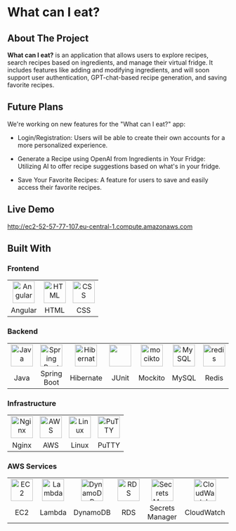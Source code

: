# What can I eat?

## About The Project
**What can I eat?** is an application that allows users to explore recipes, search recipes based on ingredients, and manage their virtual fridge. It includes features like adding and modifying ingredients, and will soon support user authentication, GPT-chat-based recipe generation, and saving favorite recipes.



## Future Plans
We're working on new features for the "What can I eat?" app:

- Login/Registration: Users will be able to create their own accounts for a more personalized experience.

- Generate a Recipe using OpenAI from Ingredients in Your Fridge: Utilizing AI to offer recipe suggestions based on what's in your fridge.

- Save Your Favorite Recipes: A feature for users to save and easily access their favorite recipes.





## Live Demo
http://ec2-52-57-77-107.eu-central-1.compute.amazonaws.com





## Built With

### Frontend
<div>
	<table>
		<tr>
      <td align="center"><img width="50" src="https://user-images.githubusercontent.com/25181517/183890595-779a7e64-3f43-4634-bad2-eceef4e80268.png" alt="Angular" title="Angular"/></td>
			<td align="center"><img width="50" src="https://user-images.githubusercontent.com/25181517/192158954-f88b5814-d510-4564-b285-dff7d6400dad.png" alt="HTML" title="HTML"/></td>
			<td align="center"><img width="50" src="https://user-images.githubusercontent.com/25181517/183898674-75a4a1b1-f960-4ea9-abcb-637170a00a75.png" alt="CSS" title="CSS"/></td>
		</tr>
    <tr>
      <td align="center">Angular</td>
      <td align="center">HTML</td>
      <td align="center">CSS</td>
    </tr>
	</table>
</div>

### Backend
<div >
	<table>
		<tr>
			<td align="center"><img width="50" src="https://user-images.githubusercontent.com/25181517/117201156-9a724800-adec-11eb-9a9d-3cd0f67da4bc.png" alt="Java" title="Java"/></td>
			<td align="center"><img width="50" src="https://user-images.githubusercontent.com/25181517/183891303-41f257f8-6b3d-487c-aa56-c497b880d0fb.png" alt="Spring Boot" title="Spring Boot"/></td>
			<td align="center"><img width="50" src="https://user-images.githubusercontent.com/25181517/117207493-49665200-adf4-11eb-808e-a9c0fcc2a0a0.png" alt="Hibernate" title="Hibernate"/></td>
			<td align="center"><img width="50" src="https://user-images.githubusercontent.com/25181517/117533873-484d4480-afef-11eb-9fad-67c8605e3592.png"/></td>
			<td align="center"><img width="50" src="https://user-images.githubusercontent.com/25181517/183892181-ad32b69e-3603-418c-b8e7-99e976c2a784.png" alt="mocikto" title="mocikto"/></td>
			<td align="center"><img width="50" src="https://user-images.githubusercontent.com/25181517/183896128-ec99105a-ec1a-4d85-b08b-1aa1620b2046.png" alt="MySQL" title="MySQL"/></td>
			<td align="center"><img width="50" src="https://user-images.githubusercontent.com/25181517/182884894-d3fa6ee0-f2b4-4960-9961-64740f533f2a.png" alt="redis" title="redis"/></td>
		</tr>
    <tr>
      <td align="center">Java</td>
      <td align="center">Spring Boot</td>
      <td align="center">Hibernate</td>
      <td align="center">JUnit</td>
      <td align="center">Mockito</td>
      <td align="center">MySQL</td>
      <td align="center">Redis</td>
    </tr>
	</table>
</div>

### Infrastructure
<div >
	<table>
		<tr>
			<td align="center"><img width="50" src="https://user-images.githubusercontent.com/25181517/183345125-9a7cd2e6-6ad6-436f-8490-44c903bef84c.png" alt="Nginx" title="Nginx"/></td>
			<td align="center"><img width="50" src="https://user-images.githubusercontent.com/25181517/183896132-54262f2e-6d98-41e3-8888-e40ab5a17326.png" alt="AWS" title="AWS"/></td>
			<td align="center"><img width="50" src="https://github.com/marwin1991/profile-technology-icons/assets/76662862/2481dc48-be6b-4ebb-9e8c-3b957efe69fa" alt="Linux" title="Linux"/></td>
      			<td align="center"><img width="50" src="https://upload.wikimedia.org/wikipedia/commons/thumb/e/e7/PuTTY_Icon.svg/800px-PuTTY_Icon.svg.png" alt="PuTTY" title="PuTTY"/></td>
		</tr>
    <tr>
      <td align="center">Nginx</td>
      <td align="center">AWS</td>
      <td align="center">Linux</td>
      <td align="center">PuTTY</td>
    </tr>
	</table>
</div>

### AWS Services

<div >
	<table>
		<tr>
			<td align="center"><img width="50" src="https://github.com/WhatCanIEatOrganization/WhatCanIEat/assets/98315290/96cab7f9-17e4-4ecb-84b7-5d25c579bc68" alt="EC2" title="EC2"/></td>
			<td align="center"><img width="50" src="https://github.com/WhatCanIEatOrganization/WhatCanIEat/assets/98315290/6e70be82-3716-44e1-af90-18c745931457" alt="Lambda" title="Lambda"/></td>
			<td align="center"><img width="50" src="https://github.com/WhatCanIEatOrganization/WhatCanIEat/assets/98315290/ba84c5b5-a197-40a4-98d1-f6ba1d2b12db" alt="DynamoDB" title="DynamoDB"/></td>
      			<td align="center"><img width="50" src="https://github.com/WhatCanIEatOrganization/WhatCanIEat/assets/98315290/4b3f2818-3359-411f-8a8a-fd7fb75a7930" alt="RDS" title="RDS"/></td>
      			<td align="center"><img width="50" src="https://github.com/WhatCanIEatOrganization/WhatCanIEat/assets/98315290/1ceffaed-2808-4951-a067-dd6cbc6c0eff" alt="Secrets Manager" title="Secrets Manager"/></td>
      			<td align="center"><img width="50" src="https://github.com/WhatCanIEatOrganization/WhatCanIEat/assets/98315290/7952d844-ef28-4d0c-a8a2-83f79a88a34a" alt="CloudWatch" title="CloudWatch"/></td>
		</tr>
    <tr>
      <td align="center">EC2</td>
      <td align="center">Lambda</td>
      <td align="center">DynamoDB</td>
      <td align="center">RDS</td>
      <td align="center">Secrets Manager</td>
      <td align="center">CloudWatch</td>
    </tr>
	</table>
</div>





